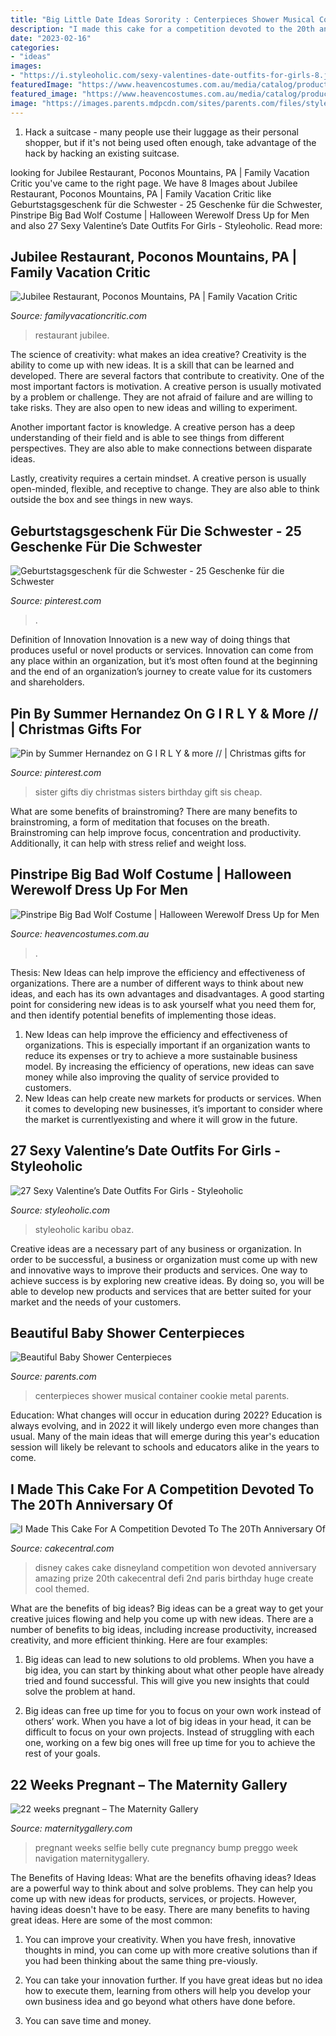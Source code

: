 ```yaml
---
title: "Big Little Date Ideas Sorority : Centerpieces Shower Musical Container Cookie Metal Parents"
description: "I made this cake for a competition devoted to the 20th anniversary of"
date: "2023-02-16"
categories:
- "ideas"
images:
- "https://i.styleoholic.com/sexy-valentines-date-outfits-for-girls-8.jpg"
featuredImage: "https://www.heavencostumes.com.au/media/catalog/product/cache/3ca7c4de79fd9294a778cbfdebc9dde4/s/m/smf-44395-big-bad-wolf-mens-halloween-fancy-dress-costume-close.jpg"
featured_image: "https://www.heavencostumes.com.au/media/catalog/product/cache/3ca7c4de79fd9294a778cbfdebc9dde4/s/m/smf-44395-big-bad-wolf-mens-halloween-fancy-dress-costume-close.jpg"
image: "https://images.parents.mdpcdn.com/sites/parents.com/files/styles/scale_1500_1500/public/images/550_102542772.jpg"
---
```



1. Hack a suitcase - many people use their luggage as their personal shopper, but if it's not being used often enough, take advantage of the hack by hacking an existing suitcase.

	

		
looking for Jubilee Restaurant, Poconos Mountains, PA | Family Vacation Critic you've came to the right page. We have 8 Images about Jubilee Restaurant, Poconos Mountains, PA | Family Vacation Critic like Geburtstagsgeschenk für die Schwester - 25 Geschenke für die Schwester, Pinstripe Big Bad Wolf Costume | Halloween Werewolf Dress Up for Men and also 27 Sexy Valentine’s Date Outfits For Girls - Styleoholic. Read more:
		
    
## Jubilee Restaurant, Poconos Mountains, PA | Family Vacation Critic

<img loading=lazy src="https://www.familyvacationcritic.com/wp-content/uploads/sites/19/2016/12/7fa6ed13f5d6dcbd16b4570b0dce8536.jpg" onerror="this.onerror=null;this.src='https://tse3.mm.bing.net/th?id=OIP.s4UT7rq3PCwXZ9NmMbM7HQAAAA&amp;pid=15.1';" alt="Jubilee Restaurant, Poconos Mountains, PA | Family Vacation Critic">

_Source: familyvacationcritic.com_

>restaurant jubilee. 

	

The science of creativity: what makes an idea creative?
Creativity is the ability to come up with new ideas. It is a skill that can be learned and developed. There are several factors that contribute to creativity.
One of the most important factors is motivation. A creative person is usually motivated by a problem or challenge. They are not afraid of failure and are willing to take risks. They are also open to new ideas and willing to experiment.

Another important factor is knowledge. A creative person has a deep understanding of their field and is able to see things from different perspectives. They are also able to make connections between disparate ideas.

Lastly, creativity requires a certain mindset. A creative person is usually open-minded, flexible, and receptive to change. They are also able to think outside the box and see things in new ways.

    
## Geburtstagsgeschenk Für Die Schwester - 25 Geschenke Für Die Schwester

<img loading=lazy src="https://i.pinimg.com/736x/5b/04/c2/5b04c23d2cc5d76264a535e566eea51f.jpg" onerror="this.onerror=null;this.src='https://tse2.mm.bing.net/th?id=OIP.j3tsfkqI36ipeelUCjwDYQHaJ4&amp;pid=15.1';" alt="Geburtstagsgeschenk für die Schwester - 25 Geschenke für die Schwester">

_Source: pinterest.com_

>. 

	

Definition of Innovation
Innovation is a new way of doing things that produces useful or novel products or services. Innovation can come from any place within an organization, but it’s most often found at the beginning and the end of an organization’s journey to create value for its customers and shareholders.

    
## Pin By Summer Hernandez On G I R L Y &amp; More // | Christmas Gifts For

<img loading=lazy src="https://i.pinimg.com/736x/bb/bf/34/bbbf345c90704d222029e6a8ba003004--sister-gifts-diy-gifts-for-little-sister.jpg" onerror="this.onerror=null;this.src='https://tse4.mm.bing.net/th?id=OIP.srA56KMcuzY418Z89jYz2wHaK1&amp;pid=15.1';" alt="Pin by Summer Hernandez on G I R L Y &amp; more // | Christmas gifts for">

_Source: pinterest.com_

>sister gifts diy christmas sisters birthday gift sis cheap. 

	

What are some benefits of brainstroming?
There are many benefits to brainstroming, a form of meditation that focuses on the breath. Brainstroming can help improve focus, concentration and productivity. Additionally, it can help with stress relief and weight loss.

    
## Pinstripe Big Bad Wolf Costume | Halloween Werewolf Dress Up For Men

<img loading=lazy src="https://www.heavencostumes.com.au/media/catalog/product/cache/3ca7c4de79fd9294a778cbfdebc9dde4/s/m/smf-44395-big-bad-wolf-mens-halloween-fancy-dress-costume-close.jpg" onerror="this.onerror=null;this.src='https://tse1.mm.bing.net/th?id=OIP.-6lDX69_KL9mDJKNAN2cDgHaNE&amp;pid=15.1';" alt="Pinstripe Big Bad Wolf Costume | Halloween Werewolf Dress Up for Men">

_Source: heavencostumes.com.au_

>. 

	

Thesis:
New Ideas can help improve the efficiency and effectiveness of organizations.
There are a number of different ways to think about new ideas, and each has its own advantages and disadvantages. A good starting point for considering new ideas is to ask yourself what you need them for, and then identify potential benefits of implementing those ideas.
1) New Ideas can help improve the efficiency and effectiveness of organizations.  This is especially important if an organization wants to reduce its expenses or try to achieve a more sustainable business model. By increasing the efficiency of operations, new ideas can save money while also improving the quality of service provided to customers. 
2) New Ideas can help create new markets for products or services. When it comes to developing new businesses, it’s important to consider where the market is currentlyexisting and where it will grow in the future.

    
## 27 Sexy Valentine’s Date Outfits For Girls - Styleoholic

<img loading=lazy src="https://i.styleoholic.com/sexy-valentines-date-outfits-for-girls-8.jpg" onerror="this.onerror=null;this.src='https://tse1.mm.bing.net/th?id=OIP.TT8MZA32IQ9cvNH89Y9d3wAAAA&amp;pid=15.1';" alt="27 Sexy Valentine’s Date Outfits For Girls - Styleoholic">

_Source: styleoholic.com_

>styleoholic karibu obaz. 

	

Creative ideas are a necessary part of any business or organization. In order to be successful, a business or organization must come up with new and innovative ways to improve their products and services. One way to achieve success is by exploring new creative ideas. By doing so, you will be able to develop new products and services that are better suited for your market and the needs of your customers.

    
## Beautiful Baby Shower Centerpieces

<img loading=lazy src="https://images.parents.mdpcdn.com/sites/parents.com/files/styles/scale_1500_1500/public/images/550_102542772.jpg" onerror="this.onerror=null;this.src='https://tse4.mm.bing.net/th?id=OIP.jYWneNU87dffGiscOCBkTAHaJ3&amp;pid=15.1';" alt="Beautiful Baby Shower Centerpieces">

_Source: parents.com_

>centerpieces shower musical container cookie metal parents. 

	

Education: What changes will occur in education during 2022?
Education is always evolving, and in 2022 it will likely undergo even more changes than usual. Many of the main ideas that will emerge during this year's education session will likely be relevant to schools and educators alike in the years to come.

    
## I Made This Cake For A Competition Devoted To The 20Th Anniversary Of

<img loading=lazy src="http://cdn001.cakecentral.com/gallery/2015/03/900_911149an4U_i-made-this-cake-for-a-competition-devoted-to-the-20th-anniversary-of-disneyland-parismy-disney-won-the-2nd-prize-this-cake-was-defi.jpg" onerror="this.onerror=null;this.src='https://tse1.mm.bing.net/th?id=OIP.jvyH6zBB4CIoNc9q-eA2ngHaR6&amp;pid=15.1';" alt="I Made This Cake For A Competition Devoted To The 20Th Anniversary Of">

_Source: cakecentral.com_

>disney cakes cake disneyland competition won devoted anniversary amazing prize 20th cakecentral defi 2nd paris birthday huge create cool themed. 

	

What are the benefits of big ideas?
Big ideas can be a great way to get your creative juices flowing and help you come up with new ideas. There are a number of benefits to big ideas, including increase productivity, increased creativity, and more efficient thinking. Here are four examples:
1. Big ideas can lead to new solutions to old problems. When you have a big idea, you can start by thinking about what other people have already tried and found successful. This will give you new insights that could solve the problem at hand.

2. Big ideas can free up time for you to focus on your own work instead of others’ work. When you have a lot of big ideas in your head, it can be difficult to focus on your own projects. Instead of struggling with each one, working on a few big ones will free up time for you to achieve the rest of your goals.

    
## 22 Weeks Pregnant – The Maternity Gallery

<img loading=lazy src="http://maternitygallery.com/wp-content/uploads/22-weeks-preggo-photo-28.jpg" onerror="this.onerror=null;this.src='https://tse4.mm.bing.net/th?id=OIP.FVaO44Kcsv2FJGToG1H4IAHaJ4&amp;pid=15.1';" alt="22 weeks pregnant – The Maternity Gallery">

_Source: maternitygallery.com_

>pregnant weeks selfie belly cute pregnancy bump preggo week navigation maternitygallery. 

	

The Benefits of Having Ideas: What are the benefits ofhaving ideas?
Ideas are a powerful way to think about and solve problems. They can help you come up with new ideas for products, services, or projects. However, having ideas doesn't have to be easy. There are many benefits to having great ideas. Here are some of the most common:
1) You can improve your creativity. When you have fresh, innovative thoughts in mind, you can come up with more creative solutions than if you had been thinking about the same thing pre-viously.

2) You can take your innovation further. If you have great ideas but no idea how to execute them, learning from others will help you develop your own business idea and go beyond what others have done before.

3) You can save time and money.

